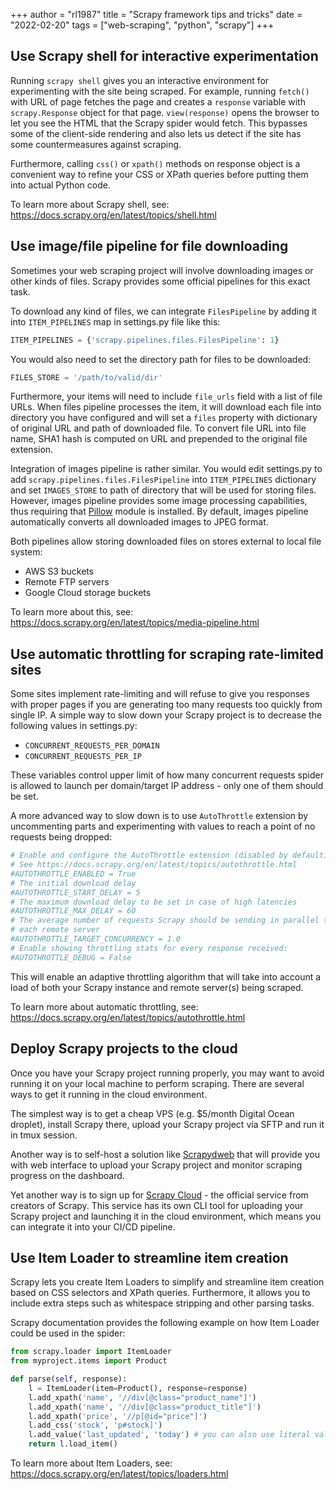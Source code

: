 +++
author = "rl1987"
title = "Scrapy framework tips and tricks"
date = "2022-02-20"
tags = ["web-scraping", "python", "scrapy"]
+++

Use Scrapy shell for interactive experimentation
------------------------------------------------

Running `scrapy shell` gives you an interactive environment for experimenting with
the site being scraped. For example, running `fetch()` with URL of page
fetches the page and creates a `response` variable with `scrapy.Response` object for that page.
`view(response)` opens the browser to let you see the HTML that the Scrapy spider would fetch.
This bypasses some of the client-side rendering and also lets us detect if the site has some
countermeasures against scraping.

Furthermore, calling `css()` or `xpath()` methods on response object is a convenient way to
refine your CSS or XPath queries before putting them into actual Python code.

To learn more about Scrapy shell, see: https://docs.scrapy.org/en/latest/topics/shell.html

Use image/file pipeline for file downloading
--------------------------------------------

Sometimes your web scraping project will involve downloading images or other kinds of files.
Scrapy provides some official pipelines for this exact task.

To download any kind of files, we can integrate `FilesPipeline` by adding
it into `ITEM_PIPELINES` map in settings.py file like this:

```python
ITEM_PIPELINES = {'scrapy.pipelines.files.FilesPipeline': 1}
```

You would also need to set the directory path for files to be downloaded:

```python
FILES_STORE = '/path/to/valid/dir'
```

Furthermore, your items will need to include `file_urls` field with a list of file URLs.
When files pipeline processes the item, it will download each file into directory you
have configured and will set a `files` property with dictionary of original URL and
path of downloaded file. To convert file URL into file name, SHA1 hash is computed on
URL and prepended to the original file extension.

Integration of images pipeline is rather similar. You would edit settings.py to add
`scrapy.pipelines.files.FilesPipeline` into `ITEM_PIPELINES` dictionary and set
`IMAGES_STORE` to path of directory that will be used for storing files. However,
images pipeline provides some image processing capabilities, thus requiring that
[Pillow](https://pillow.readthedocs.io/en/stable/) module is installed. By default,
images pipeline automatically converts all downloaded images to JPEG format.

Both pipelines allow storing downloaded files on stores external to local file system:

* AWS S3 buckets
* Remote FTP servers
* Google Cloud storage buckets

To learn more about this, see: https://docs.scrapy.org/en/latest/topics/media-pipeline.html

Use automatic throttling for scraping rate-limited sites
--------------------------------------------------------

Some sites implement rate-limiting and will refuse to give you responses with proper pages
if you are generating too many requests too quickly from single IP. A simple way to slow
down your Scrapy project is to decrease the following values in settings.py:

* `CONCURRENT_REQUESTS_PER_DOMAIN`
* `CONCURRENT_REQUESTS_PER_IP`

These variables control upper limit of how many concurrent requests spider is allowed to
launch per domain/target IP address - only one of them should be set.

A more advanced way to slow down is to use `AutoThrottle` extension by uncommenting parts
and experimenting with values to reach a point of no requests being dropped:

```python
# Enable and configure the AutoThrottle extension (disabled by default)
# See https://docs.scrapy.org/en/latest/topics/autothrottle.html
#AUTOTHROTTLE_ENABLED = True
# The initial download delay
#AUTOTHROTTLE_START_DELAY = 5
# The maximum download delay to be set in case of high latencies
#AUTOTHROTTLE_MAX_DELAY = 60
# The average number of requests Scrapy should be sending in parallel to
# each remote server
#AUTOTHROTTLE_TARGET_CONCURRENCY = 1.0
# Enable showing throttling stats for every response received:
#AUTOTHROTTLE_DEBUG = False
```

This will enable an adaptive throttling algorithm that will take into account a load of
both your Scrapy instance and remote server(s) being scraped.

To learn more about automatic throttling, see: https://docs.scrapy.org/en/latest/topics/autothrottle.html

Deploy Scrapy projects to the cloud
-----------------------------------

Once you have your Scrapy project running properly, you may want to avoid running it on your local machine to
perform scraping. There are several ways to get it running in the cloud environment.

The simplest way is to get a cheap VPS (e.g. $5/month Digital Ocean droplet), install Scrapy there, upload your
Scrapy project via SFTP and run it in tmux session.

Another way is to self-host a solution like [Scrapydweb](https://github.com/my8100/scrapydweb) that will provide
you with web interface to upload your Scrapy project and monitor scraping progress on the dashboard.

Yet another way is to sign up for [Scrapy Cloud](https://www.zyte.com/scrapy-cloud/) - the official service from
creators of Scrapy. This service has its own CLI tool for uploading your Scrapy project and launching it in the 
cloud environment, which means you can integrate it into your CI/CD pipeline. 

Use Item Loader to streamline item creation
-------------------------------------------

Scrapy lets you create Item Loaders to simplify and streamline item creation based on CSS selectors and XPath 
queries. Furthermore, it allows you to include extra steps such as whitespace stripping and other parsing tasks.

Scrapy documentation provides the following example on how Item Loader could be used in the spider:

```python
from scrapy.loader import ItemLoader
from myproject.items import Product

def parse(self, response):
    l = ItemLoader(item=Product(), response=response)
    l.add_xpath('name', '//div[@class="product_name"]')
    l.add_xpath('name', '//div[@class="product_title"]')
    l.add_xpath('price', '//p[@id="price"]')
    l.add_css('stock', 'p#stock]')
    l.add_value('last_updated', 'today') # you can also use literal values
    return l.load_item()
```

To learn more about Item Loaders, see: https://docs.scrapy.org/en/latest/topics/loaders.html

